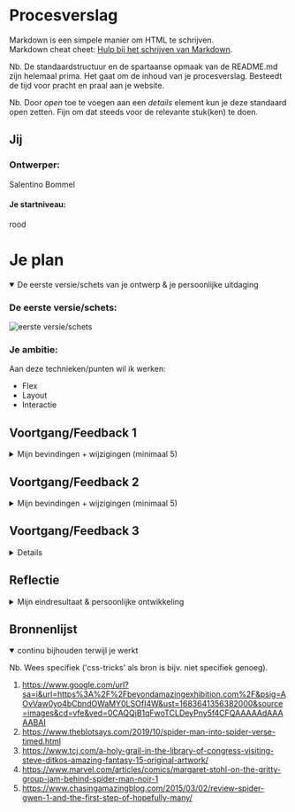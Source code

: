 # Procesverslag
Markdown is een simpele manier om HTML te schrijven.  
Markdown cheat cheet: [Hulp bij het schrijven van Markdown](https://github.com/adam-p/markdown-here/wiki/Markdown-Cheatsheet).

Nb. De standaardstructuur en de spartaanse opmaak van de README.md zijn helemaal prima. Het gaat om de inhoud van je procesverslag. Besteedt de tijd voor pracht en praal aan je website.

Nb. Door *open* toe te voegen aan een *details* element kun je deze standaard open zetten. Fijn om dat steeds voor de relevante stuk(ken) te doen.




## Jij

### Ontwerper:
Salentino Bommel

#### Je startniveau:
rood




# Je plan

<details open>
  <summary>De eerste versie/schets van je ontwerp & je persoonlijke uitdaging</summary>

  ### De eerste versie/schets:
  <img src="../readme-images/schets.png" width="375px" alt="eerste versie/schets">


  ### Je ambitie: 
  Aan deze technieken/punten wil ik werken:
  - Flex
  - Layout
  - Interactie
 
</details>




## Voortgang/Feedback 1

<details>
  <summary>Mijn bevindingen + wijzigingen (minimaal 5)</summary>

  ### Bevinding 1:
  <img src="../readme-images/readme1.png" width="375px" alt="eerste versie/schets">
   Flex werkte niet echt doordat panels uit beeld gingen

  #### oplossing:
    bereken hoeveel ruimte ze beide nodig haden en niet boven 100 komen


  ### Bevinding 2:
  Boek omslaan 

  #### oplossing:
  Uiteindelijk opgelost met een opacity die op 1 axis spiegelt

  ### Bevinding 3:
  <img src="../readme-images/feedback1.png" width="375px" alt="feedback1">

</details>




## Voortgang/Feedback 2

<details>
  <summary>Mijn bevindingen + wijzigingen (minimaal 5)</summary>
  
  ### Bevinding 1:
  Boek omslaan kan op een betere manier

  #### oplossing:
  Code van Sanne gebruikt om dubbelzijdig papier te maken



  ### Bevinding 2:
  Boek omslaan op basis van klik op knop
  #### oplossing:
  Functies overzetten in click script.


  ### Bevinding 3:
  <img src="../readme-images/feedback2.png" width="375px" alt="feedback2">
   <img src="../readme-images/feedback3.png" width="375px" alt="feedback3">

</details>




## Voortgang/Feedback 3

<details>
 
  ### Bevinding 3:
  Alex feedback
  A veranderen in Ps
  Comments toevoegen per onderdeel
  Achtefrond toevoegen en minder druk
  Texture comic
  Pointer to spiderman  

</details>




## Reflectie

<details>
  <summary>Mijn eindresultaat & persoonlijke ontwikkeling</summary>

  ### Je uitkomst - karakteristiek screenshot(s):
  <img src="readme-images/eind.png" width="375px" alt="final ontwerp">


  ### Dit ging goed/Heb ik geleerd: 
  Ik heb geleerd om goed op te letten welke code andere code beinvloeden en daarbij de juiste javascript toe te passen. 
  Naast de code is het coderen ook best goed gegaan omdat je meerdere studenten naast je hebt die kunnen helpen of met nieuwe ideeen kunnen komen.
</details>




## Bronnenlijst

<details open>
<summary>continu bijhouden terwijl je werkt</summary>

Nb. Wees specifiek ('css-tricks' als bron is bijv. niet specifiek genoeg).

1. https://www.google.com/url?sa=i&url=https%3A%2F%2Fbeyondamazingexhibition.com%2F&psig=AOvVaw0yo4bCbndOWaMY0LSOfI4W&ust=1683641356382000&source=images&cd=vfe&ved=0CAQQjB1qFwoTCLDeyPny5f4CFQAAAAAdAAAAABAI
2. https://www.theblotsays.com/2019/10/spider-man-into-spider-verse-timed.html
3. https://www.tcj.com/a-holy-grail-in-the-library-of-congress-visiting-steve-ditkos-amazing-fantasy-15-original-artwork/
4. https://www.marvel.com/articles/comics/margaret-stohl-on-the-gritty-group-jam-behind-spider-man-noir-1
5. https://www.chasingamazingblog.com/2015/03/02/review-spider-gwen-1-and-the-first-step-of-hopefully-many/
</details>